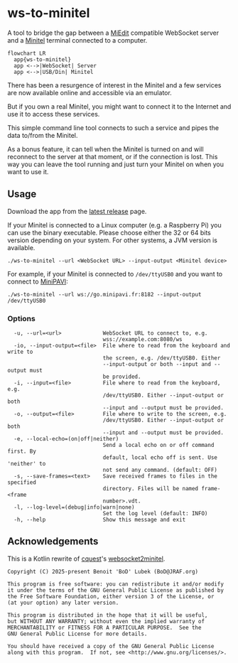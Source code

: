 # ws-to-minitel

A tool to bridge the gap between a [MiEdit](https://github.com/Zigazou/miedit/blob/master/EMULATOR.md) compatible WebSocket server and a
[Minitel](https://en.wikipedia.org/wiki/Minitel) terminal connected to a computer.

```mermaid
flowchart LR
  app{ws-to-minitel}
  app <-->|WebSocket| Server
  app <-->|USB/Din| Minitel
```

There has been a resurgence of interest in the Minitel and a few services are now available online and accessible via an emulator.

But if you own a real Minitel, you might want to connect it to the Internet and use it to access these services.

This simple command line tool connects to such a service and pipes the data to/from the Minitel.

As a bonus feature, it can tell when the Minitel is turned on and will reconnect to the server at that moment, or if the connection is lost.
This way you can leave the tool running and just turn your Minitel on when you want to use it.

## Usage

Download the app from the [latest release](https://github.com/BoD/ws-to-minitel/releases/latest) page.

If your Minitel is connected to a Linux computer (e.g. a Raspberry Pi) you can use the binary executable. Please choose either
the 32 or 64 bits version depending on your system. For other systems, a JVM version is available.

```
./ws-to-minitel --url <WebSocket URL> --input-output <Minitel device>
```

For example, if your Minitel is connected to `/dev/ttyUSB0` and you want to connect to [MiniPAVI](https://www.minipavi.fr/):

```
./ws-to-minitel --url ws://go.minipavi.fr:8182 --input-output /dev/ttyUSB0
```

### Options

```
  -u, --url=<url>             WebSocket URL to connect to, e.g.
                              wss://example.com:8080/ws
  -io, --input-output=<file>  File where to read from the keyboard and write to
                              the screen, e.g. /dev/ttyUSB0. Either
                              --input-output or both --input and --output must
                              be provided.
  -i, --input=<file>          File where to read from the keyboard, e.g.
                              /dev/ttyUSB0. Either --input-output or both
                              --input and --output must be provided.
  -o, --output=<file>         File where to write to the screen, e.g.
                              /dev/ttyUSB0. Either --input-output or both
                              --input and --output must be provided.
  -e, --local-echo=(on|off|neither)
                              Send a local echo on or off command first. By
                              default, local echo off is sent. Use 'neither' to
                              not send any command. (default: OFF)
  -s, --save-frames=<text>    Save received frames to files in the specified
                              directory. Files will be named frame-<frame
                              number>.vdt.
  -l, --log-level=(debug|info|warn|none)
                              Set the log level (default: INFO)
  -h, --help                  Show this message and exit
```

## Acknowledgements

This is a Kotlin rewrite of [cquest](https://github.com/cquest)'s [websocket2minitel](https://github.com/cquest/websocket2minitel).

```
Copyright (C) 2025-present Benoit 'BoD' Lubek (BoD@JRAF.org)

This program is free software: you can redistribute it and/or modify
it under the terms of the GNU General Public License as published by
the Free Software Foundation, either version 3 of the License, or
(at your option) any later version.

This program is distributed in the hope that it will be useful,
but WITHOUT ANY WARRANTY; without even the implied warranty of
MERCHANTABILITY or FITNESS FOR A PARTICULAR PURPOSE.  See the
GNU General Public License for more details.

You should have received a copy of the GNU General Public License
along with this program.  If not, see <http://www.gnu.org/licenses/>.
```
